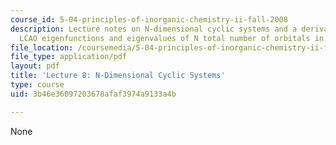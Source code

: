 ```yaml
---
course_id: 5-04-principles-of-inorganic-chemistry-ii-fall-2008
description: Lecture notes on N-dimensional cyclic systems and a derivation of the
  LCAO eigenfunctions and eigenvalues of N total number of orbitals in a cyclic arrangement.
file_location: /coursemedia/5-04-principles-of-inorganic-chemistry-ii-fall-2008/3b46e36097203678afaf3974a9133a4b_Lecture_8.pdf
file_type: application/pdf
layout: pdf
title: 'Lecture 8: N-Dimensional Cyclic Systems'
type: course
uid: 3b46e36097203678afaf3974a9133a4b

---
```

None